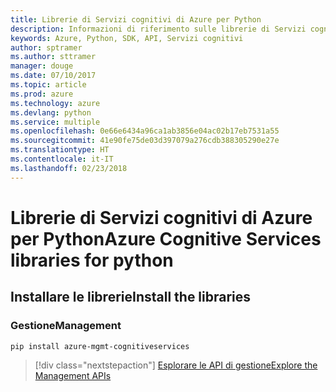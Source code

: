```yaml
---
title: Librerie di Servizi cognitivi di Azure per Python
description: Informazioni di riferimento sulle librerie di Servizi cognitivi di Azure per Python
keywords: Azure, Python, SDK, API, Servizi cognitivi
author: sptramer
ms.author: sttramer
manager: douge
ms.date: 07/10/2017
ms.topic: article
ms.prod: azure
ms.technology: azure
ms.devlang: python
ms.service: multiple
ms.openlocfilehash: 0e66e6434a96ca1ab3856e04ac02b17eb7531a55
ms.sourcegitcommit: 41e90fe75de03d397079a276cdb388305290e27e
ms.translationtype: HT
ms.contentlocale: it-IT
ms.lasthandoff: 02/23/2018
---
```

# <a name="azure-cognitive-services-libraries-for-python"></a><span data-ttu-id="f27ae-104">Librerie di Servizi cognitivi di Azure per Python</span><span class="sxs-lookup"><span data-stu-id="f27ae-104">Azure Cognitive Services libraries for python</span></span>

## <a name="install-the-libraries"></a><span data-ttu-id="f27ae-105">Installare le librerie</span><span class="sxs-lookup"><span data-stu-id="f27ae-105">Install the libraries</span></span>


### <a name="management"></a><span data-ttu-id="f27ae-106">Gestione</span><span class="sxs-lookup"><span data-stu-id="f27ae-106">Management</span></span>

```bash
pip install azure-mgmt-cognitiveservices
```
> [!div class="nextstepaction"]
> [<span data-ttu-id="f27ae-107">Esplorare le API di gestione</span><span class="sxs-lookup"><span data-stu-id="f27ae-107">Explore the Management APIs</span></span>](/python/api/overview/azure/cognitiveservices/management)